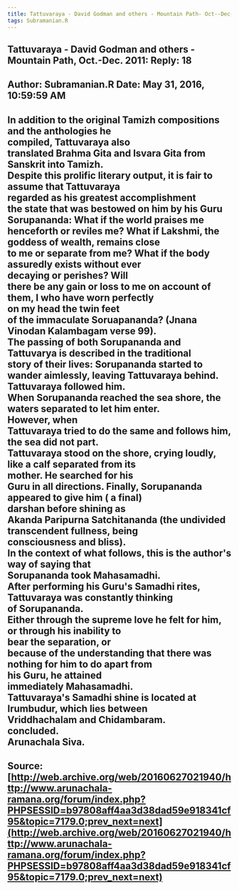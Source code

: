 ```yaml
--- 
title: Tattuvaraya - David Godman and others - Mountain Path- Oct--Dec- 2011- Reply- 18   
tags: Subramanian.R  
---  
```

##  Tattuvaraya - David Godman and others - Mountain Path, Oct.-Dec. 2011: Reply: 18  
Author: Subramanian.R       Date: May 31, 2016, 10:59:59 AM  
---  
In addition to the original Tamizh compositions and the anthologies he  
compiled, Tattuvaraya also   
translated Brahma Gita and Isvara Gita from Sanskrit into Tamizh.   
Despite this prolific literary output, it is fair to assume that Tattuvaraya  
regarded as his greatest accomplishment   
the state that was bestowed on him by his Guru Sorupananda: What if the world praises me henceforth or reviles me? What if Lakshmi, the  
goddess of wealth, remains close   
to me or separate from me? What if the body assuredly exists without ever  
decaying or perishes? Will   
there be any gain or loss to me on account of them, I who have worn perfectly  
on my head the twin feet   
of the immaculate Soruapananda? (Jnana Vinodan Kalambagam verse 99).   
The passing of both Sorupananda and Tattuvarya is described in the traditional  
story of their lives: Sorupananda started to wander aimlessly, leaving Tattuvaraya behind.  
Tattuvaraya followed him.   
When Sorupananda reached the sea shore, the waters separated to let him enter.  
However, when   
Tattuvaraya tried to do the same and follows him, the sea did not part.   
Tattuvaraya stood on the shore, crying loudly, like a calf separated from its  
mother. He searched for his   
Guru in all directions. Finally, Sorupananda appeared to give him ( a final)  
darshan before shining as   
Akanda Paripurna Satchitananda (the undivided transcendent fullness, being  
consciousness and bliss).   
In the context of what follows, this is the author's way of saying that  
Sorupananda took Mahasamadhi.   
After performing his Guru's Samadhi rites, Tattuvaraya was constantly thinking  
of Sorupananda.   
Either through the supreme love he felt for him, or through his inability to  
bear the separation, or   
because of the understanding that there was nothing for him to do apart from  
his Guru, he attained   
immediately Mahasamadhi.   
Tattuvaraya's Samadhi shine is located at Irumbudur, which lies between  
Vriddhachalam and Chidambaram.   
concluded.   
Arunachala Siva.
 ---  
Source:[http://web.archive.org/web/20160627021940/http://www.arunachala-ramana.org/forum/index.php?PHPSESSID=b97808aff4aa3d38dad59e918341cf95&topic=7179.0;prev_next=next](http://web.archive.org/web/20160627021940/http://www.arunachala-ramana.org/forum/index.php?PHPSESSID=b97808aff4aa3d38dad59e918341cf95&topic=7179.0;prev_next=next)   
---  

